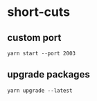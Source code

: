 # short-cuts

## custom port
    yarn start --port 2003

## upgrade packages
    yarn upgrade --latest

